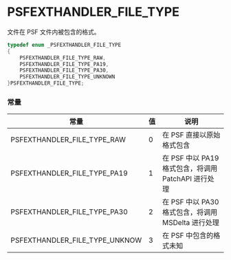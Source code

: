 # PSFEXTHANDLER_FILE_TYPE
文件在 PSF 文件内被包含的格式。
````c
typedef enum _PSFEXTHANDLER_FILE_TYPE
{
	PSFEXTHANDLER_FILE_TYPE_RAW,
	PSFEXTHANDLER_FILE_TYPE_PA19,
	PSFEXTHANDLER_FILE_TYPE_PA30,
	PSFEXTHANDLER_FILE_TYPE_UNKNOWN
}PSFEXTHANDLER_FILE_TYPE;
````
### 常量
|常量                                 |值 |说明                                                   |
|-------------------------------------|---|-------------------------------------------------------|
|PSFEXTHANDLER_FILE_TYPE_RAW          |0  |在 PSF 直接以原始格式包含                              |
|PSFEXTHANDLER_FILE_TYPE_PA19         |1  |在 PSF 中以 PA19 格式包含，将调用 PatchAPI 进行处理    |
|PSFEXTHANDLER_FILE_TYPE_PA30         |2  |在 PSF 中以 PA30 格式包含，将调用 MSDelta 进行处理     |
|PSFEXTHANDLER_FILE_TYPE_UNKNOW       |3  |在 PSF 中包含的格式未知                                |
